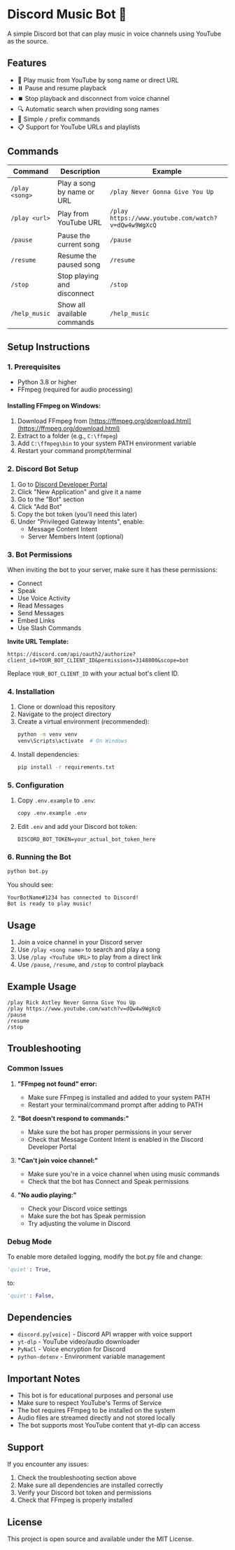 # Discord Music Bot 🎵

A simple Discord bot that can play music in voice channels using YouTube as the source.

## Features

- 🎵 Play music from YouTube by song name or direct URL
- ⏸️ Pause and resume playback
- ⏹️ Stop playback and disconnect from voice channel
- 🔍 Automatic search when providing song names
- 🎯 Simple `/` prefix commands
- 📋 Support for YouTube URLs and playlists

## Commands

| Command | Description | Example |
|---------|-------------|---------|
| `/play <song>` | Play a song by name or URL | `/play Never Gonna Give You Up` |
| `/play <url>` | Play from YouTube URL | `/play https://www.youtube.com/watch?v=dQw4w9WgXcQ` |
| `/pause` | Pause the current song | `/pause` |
| `/resume` | Resume the paused song | `/resume` |
| `/stop` | Stop playing and disconnect | `/stop` |
| `/help_music` | Show all available commands | `/help_music` |

## Setup Instructions

### 1. Prerequisites

- Python 3.8 or higher
- FFmpeg (required for audio processing)

#### Installing FFmpeg on Windows:
1. Download FFmpeg from [https://ffmpeg.org/download.html](https://ffmpeg.org/download.html)
2. Extract to a folder (e.g., `C:\ffmpeg`)
3. Add `C:\ffmpeg\bin` to your system PATH environment variable
4. Restart your command prompt/terminal

### 2. Discord Bot Setup

1. Go to [Discord Developer Portal](https://discord.com/developers/applications)
2. Click "New Application" and give it a name
3. Go to the "Bot" section
4. Click "Add Bot"
5. Copy the bot token (you'll need this later)
6. Under "Privileged Gateway Intents", enable:
   - Message Content Intent
   - Server Members Intent (optional)

### 3. Bot Permissions

When inviting the bot to your server, make sure it has these permissions:
- Connect
- Speak
- Use Voice Activity
- Read Messages
- Send Messages
- Embed Links
- Use Slash Commands

**Invite URL Template:**
```
https://discord.com/api/oauth2/authorize?client_id=YOUR_BOT_CLIENT_ID&permissions=3148800&scope=bot
```
Replace `YOUR_BOT_CLIENT_ID` with your actual bot's client ID.

### 4. Installation

1. Clone or download this repository
2. Navigate to the project directory
3. Create a virtual environment (recommended):
   ```bash
   python -m venv venv
   venv\Scripts\activate  # On Windows
   ```
4. Install dependencies:
   ```bash
   pip install -r requirements.txt
   ```

### 5. Configuration

1. Copy `.env.example` to `.env`:
   ```bash
   copy .env.example .env
   ```
2. Edit `.env` and add your Discord bot token:
   ```
   DISCORD_BOT_TOKEN=your_actual_bot_token_here
   ```

### 6. Running the Bot

```bash
python bot.py
```

You should see:
```
YourBotName#1234 has connected to Discord!
Bot is ready to play music!
```

## Usage

1. Join a voice channel in your Discord server
2. Use `/play <song name>` to search and play a song
3. Use `/play <YouTube URL>` to play from a direct link
4. Use `/pause`, `/resume`, and `/stop` to control playback

## Example Usage

```
/play Rick Astley Never Gonna Give You Up
/play https://www.youtube.com/watch?v=dQw4w9WgXcQ
/pause
/resume
/stop
```

## Troubleshooting

### Common Issues

1. **"FFmpeg not found" error:**
   - Make sure FFmpeg is installed and added to your system PATH
   - Restart your terminal/command prompt after adding to PATH

2. **"Bot doesn't respond to commands:"**
   - Make sure the bot has proper permissions in your server
   - Check that Message Content Intent is enabled in the Discord Developer Portal

3. **"Can't join voice channel:"**
   - Make sure you're in a voice channel when using music commands
   - Check that the bot has Connect and Speak permissions

4. **"No audio playing:"**
   - Check your Discord voice settings
   - Make sure the bot has Speak permission
   - Try adjusting the volume in Discord

### Debug Mode

To enable more detailed logging, modify the bot.py file and change:
```python
'quiet': True,
```
to:
```python
'quiet': False,
```

## Dependencies

- `discord.py[voice]` - Discord API wrapper with voice support
- `yt-dlp` - YouTube video/audio downloader
- `PyNaCl` - Voice encryption for Discord
- `python-dotenv` - Environment variable management

## Important Notes

- This bot is for educational purposes and personal use
- Make sure to respect YouTube's Terms of Service
- The bot requires FFmpeg to be installed on the system
- Audio files are streamed directly and not stored locally
- The bot supports most YouTube content that yt-dlp can access

## Support

If you encounter any issues:
1. Check the troubleshooting section above
2. Make sure all dependencies are installed correctly
3. Verify your Discord bot token and permissions
4. Check that FFmpeg is properly installed

## License

This project is open source and available under the MIT License.